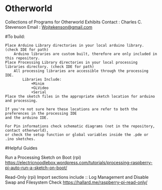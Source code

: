 # Otherworld

Collections of Programs for Otherworld Exhibits
Contact : Charles C. Stevenson
Email : Wojtekenson@gmail.com

#To build:
	
	Place Arduino Library directories in your local arduino library. (check IDE for path)
		Arduino libraries are custom built, therefore are only included in this repository.
	Place Processing Library directories in your local processing libraries directory. (check IDE for path)
		All processing libraries are accessible through the processing IDE.
			Libraries Include:
				+Minim
				+GLVideo
				+Serial
	Place the sketch files in the appropriate sketch location for arduino and processing.

	If you're not sure here these locations are refer to both the preferences in the processing IDE
	and the arduino IDE.

	For Pin informations check schematic diagrams (not in the repository, contact otherworld), 
	or check the setup function or global variables inside the .pde or .ino sketches. 

#Helpful Guides

Run a Processing Sketch on Boot (rpi)
https://electricnoodlebox.wordpress.com/tutorials/processing-raspberry-pi-auto-run-a-sketch-on-boot/

Read-Only (rpi)
Import sections include :: Log Management and Disable Swap and Filesystem Check
https://hallard.me/raspberry-pi-read-only/

